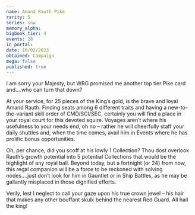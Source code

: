 ```yaml
---
name: Amand Rauth Pike
rarity: 5
series: snw
memory_alpha:
bigbook_tier: 4
events: 28
in_portal:
date: 16/02/2023
obtained: Campaign
mega: false
published: true
---
```


I am sorry your Majesty, but WRG promised me another top tier Pike card and....who can turn that down?

At your service, for 25 pieces of the King’s gold, is the brave and loyal Amand Rauth.  Finding seats among 6 different traits and having a new-to-the-variant skill order of CMD/SCI/SEC, certainly you will find a place in your royal court for this devoted squire.  Voyages aren’t where his usefulness to your needs end, oh no – rather he will cheerfully staff your daily shuttles and, when the time comes, avail him in Events where he has prolific bonus opportunities.

Oh, per chance, did you scoff at his lowly 1 Collection? Thou dost overlook Rauth’s growth potential into 5 potential Collections that would be the highlight of any royal ball.  Beyond today, but a fortnight (or 24) from now, this regal companion will be a force to be reckoned with solving nodes....just don’t look for him in Gauntlet or in Ship Battles, as he may be gallantly misplaced in those dignified efforts.

Verily, lest I neglect to call your gaze upon his true crown jewel – his hair that makes any other bouffant skulk behind the nearest Red Guard.
All hail the king!
